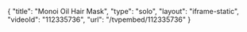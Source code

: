 {
    "title": "Monoi Oil Hair Mask",
    "type": "solo",
    "layout": "iframe-static",
    "videoId": "112335736",
    "url": "\/tvpembed\/112335736"
}